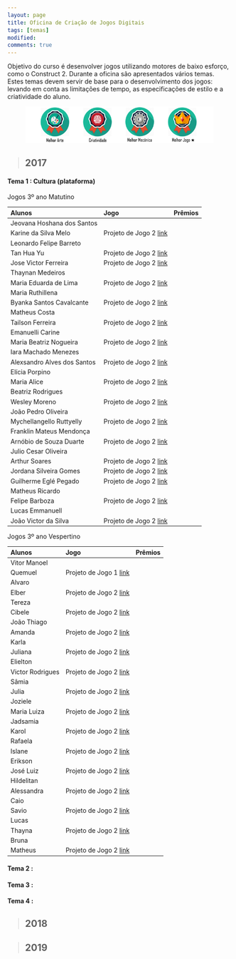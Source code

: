 ```yaml
---
layout: page
title: Oficina de Criação de Jogos Digitais
tags: [temas]
modified: 
comments: true
---
```


Objetivo do curso é desenvolver jogos utilizando motores de baixo esforço, como o Construct 2. Durante a oficina são apresentados vários temas. Estes temas devem servir de base para o desenvolvimento dos jogos: levando em conta as limitações de tempo, as especificações de estilo e a criatividade do aluno.  

<figure>
  <a title="Prêmios"><img src="/images/oficina/premios.png"></a>
</figure>

> ## 2017

#### Tema 1 : Cultura (plataforma)

Jogos 3º ano Matutino  

| Alunos | Jogo | Prêmios |
| :-------------  | :-------------  | :---: |
| Jeovana Hoshana dos Santos  
  Karine da Silva Melo | Projeto de Jogo 2 [link]() |  |
| Leonardo Felipe Barreto  
  Tan Hua Yu | Projeto de Jogo 2 [link]() |  |
| Jose Victor Ferreira | Projeto de Jogo 2 [link]() |  |
| Thaynan Medeiros  
  Maria Eduarda de Lima | Projeto de Jogo 2 [link]() |  |
| Maria Ruthillena  
  Byanka Santos Cavalcante | Projeto de Jogo 2 [link]() |  |
| Matheus Costa  
  Tailson Ferreira | Projeto de Jogo 2 [link]() |  |
| Emanuelli Carine  
  Maria Beatriz Nogueira | Projeto de Jogo 2 [link]() |  |
| Iara Machado Menezes  
  Alexsandro Alves dos Santos | Projeto de Jogo 2 [link]() |  |
| Elícia Porpino   
  Maria Alice | Projeto de Jogo 2 [link]() |  |
| Beatriz Rodrigues  
  Wesley Moreno | Projeto de Jogo 2 [link]() |  |
| João Pedro Oliveira  
  Mychellangello Ruttyelly | Projeto de Jogo 2 [link]() |  |
| Franklin Mateus Mendonça  
  Arnóbio de Souza Duarte | Projeto de Jogo 2 [link]() |  |
| Julio Cesar Oliveira  
  Arthur Soares | Projeto de Jogo 2 [link]() |  |
| Jordana Silveira Gomes | Projeto de Jogo 2 [link]() |  |
| Guilherme Eglé Pegado | Projeto de Jogo 2 [link]() |  |
| Matheus Ricardo  
  Felipe Barboza | Projeto de Jogo 2 [link]() |  |
| Lucas Emmanuell  
  João Victor da Silva | Projeto de Jogo 2 [link]() |  |

Jogos 3º ano Vespertino  

| Alunos | Jogo | Prêmios |
|:------------- |:-------------|:---:|
| Vitor Manoel  
  Quemuel | Projeto de Jogo 1 [link]() |  |
| Alvaro  
  Elber | Projeto de Jogo 2 [link]() |  |
| Tereza  
  Cibele | Projeto de Jogo 2 [link]() |  |
| João Thiago  
  Amanda | Projeto de Jogo 2 [link]() |  |
| Karla  
  Juliana | Projeto de Jogo 2 [link]() |  |
| Elielton  
  Victor Rodrigues | Projeto de Jogo 2 [link]() |  |
| Sâmia  
  Julia | Projeto de Jogo 2 [link]() |  |
| Joziele  
  Maria Luiza | Projeto de Jogo 2 [link]() |  |
| Jadsamia  
  Karol | Projeto de Jogo 2 [link]() |  |
| Rafaela  
  Islane | Projeto de Jogo 2 [link]() |  |
| Erikson  
  José Luiz | Projeto de Jogo 2 [link]() |  |
| Hildelitan  
  Alessandra | Projeto de Jogo 2 [link]() |  |
| Caio  
  Savio | Projeto de Jogo 2 [link]() |  |
| Lucas  
  Thayna | Projeto de Jogo 2 [link]() |  |
| Bruna  
  Matheus | Projeto de Jogo 2 [link]() |  |
  
#### Tema 2 :  

#### Tema 3 :  

#### Tema 4 :  

> ## 2018


> ## 2019

